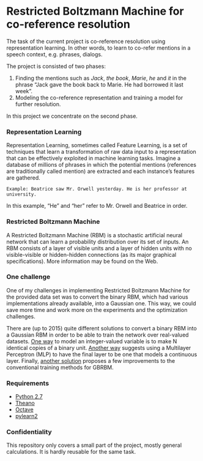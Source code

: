 # Restricted Boltzmann Machine for co-reference resolution

The task of the current project is co-reference resolution using representation learning. In other words, to learn to co-refer mentions in a speech context, e.g. phrases, dialogs. 

The project is consisted of two phases: 
1. Finding the mentions such as _Jack_, _the book_, _Marie_, _he_ and _it_ in the phrase “Jack gave the book back to Marie. He had borrowed it last week”.
2. Modeling the co-reference representation and training a model for further resolution. 

In this project we concentrate on the second phase. 

### Representation Learning

Representation Learning, sometimes called Feature Learning, is a set of techniques that learn a transformation of raw data input to a representation that can be effectively exploited in machine learning tasks. Imagine a database of millions of phrases in which the potential mentions (references are traditionally called mention) are extracted and each instance’s features are gathered. 

```Example: Beatrice saw Mr. Orwell yesterday. He is her professor at university.```

In this example, “He” and “her” refer to Mr. Orwell and Beatrice in order.

### Restricted Boltzmann Machine

A Restricted Boltzmann Machine (RBM) is a stochastic artificial neural network that can learn a probability distribution over its set of inputs. An RBM consists of a layer of visible units and a layer of hidden units with no visible-visible or hidden-hidden connections (as its major graphical specifications). More information may be found on the Web.

### One challenge

One of my challenges in implementing Restricted Boltzmann Machine for the provided data set was to convert the binary RBM, which had various implementations already available, into a Gaussian one. This way, we could save more time and work more on the experiments and the optimization challenges. 

There are (up to 2015) quite different solutions to convert a binary RBM into a Gaussian RBM in order to be able to train the network over real-valued datasets. [One way](http://www.cs.toronto.edu/~hinton/csc2535/notes/lec4new.pdf) to model an integer-valued variable is to make N identical copies of a binary unit. [Another way](https://blog.safaribooksonline.com/2014/02/10/pylearn2-regression-3rd-party-data/) suggests using a Multilayer Perceptron (MLP) to have the final layer to be one that models a continuous layer. Finally, [another solution](http://citeseerx.ist.psu.edu/viewdoc/download?doi=10.1.1.478.6892&rep=rep1&type=pdf) proposes a few improvements to the conventional training methods for GBRBM.


### Requirements 
  * [Python 2.7](https://www.python.org/download/releases/2.7/)
  * [Theano](http://deeplearning.net/software/theano/)
  * [Octave](https://www.gnu.org/software/octave/)
  * [pylearn2](http://deeplearning.net/software/pylearn2/)


### Confidentiality 
This repository only covers a small part of the project, mostly general calculations. It is hardly reusable for the same task.
